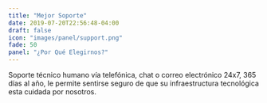 ```yaml
---
title: "Mejor Soporte"
date: 2019-07-20T22:56:48-04:00
draft: false
icon: "images/panel/support.png"
fade: 50
panel: "¿Por Qué Elegirnos?"
---
```

Soporte técnico humano vía telefónica, chat o correo electrónico 24x7, 365 días al año, le permite sentirse seguro de que su infraestructura tecnológica esta cuidada por nosotros.